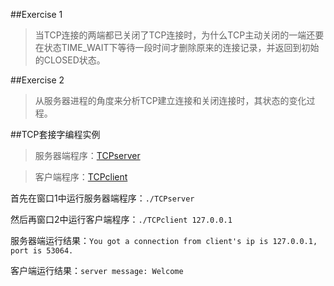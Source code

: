 ##Exercise 1
> 当TCP连接的两端都已关闭了TCP连接时，为什么TCP主动关闭的一端还要在状态TIME_WAIT下等待一段时间才删除原来的连接记录，并返回到初始的CLOSED状态。

##Exercise 2
> 从服务器进程的角度来分析TCP建立连接和关闭连接时，其状态的变化过程。

##TCP套接字编程实例
>服务器端程序：[TCPserver](TCPserver.c)

>客户端程序：[TCPclient](TCPclient.c)

首先在窗口1中运行服务器端程序：`./TCPserver`

然后再窗口2中运行客户端程序：`./TCPclient 127.0.0.1`

服务器端运行结果：`You got a connection from client's ip is 127.0.0.1, port is 53064.`

客户端运行结果：`server message: Welcome`